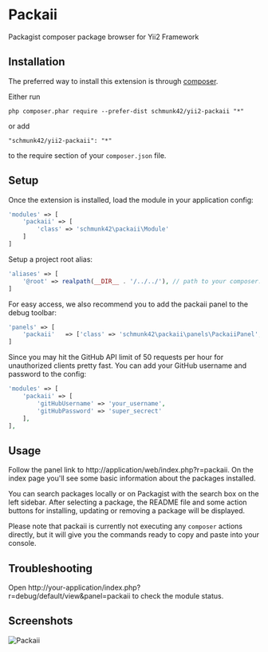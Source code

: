 Packaii
=======

Packagist composer package browser for Yii2 Framework


Installation
------------

The preferred way to install this extension is through [composer](http://getcomposer.org/download/).

Either run

```
php composer.phar require --prefer-dist schmunk42/yii2-packaii "*"
```

or add

```
"schmunk42/yii2-packaii": "*"
```

to the require section of your `composer.json` file.


Setup
-----

Once the extension is installed, load the module in your application config:

```php
'modules' => [
    'packaii' => [
        'class' => 'schmunk42\packaii\Module'
    ]
]
```

Setup a project root alias:

```php
'aliases' => [
    '@root' => realpath(__DIR__ . '/../../'), // path to your composer.json file
]
```

For easy access, we also recommend you to add the packaii panel to the debug toolbar:

```php
'panels' => [
    'packaii'   => ['class' => 'schmunk42\packaii\panels\PackaiiPanel',],
]
```

Since you may hit the GitHub API limit of 50 requests per hour for unauthorized clients pretty fast.
You can add your GitHub username and password to the config:

```php
'modules' => [
    'packaii' => [
        'gitHubUsername' => 'your_username',
        'gitHubPassword' => 'super_secrect'
    ],
],
```


Usage
-----

Follow the panel link to http://application/web/index.php?r=packaii.
On the index page you'll see some basic information about the packages installed.

You can search packages locally or on Packagist with the search box on the left sidebar.
After selecting a package, the README file and some action buttons for installing, updating or removing a package
will be displayed.

Please note that packaii is currently not executing any `composer` actions directly, but it will give you the commands
ready to copy and paste into your console.


Troubleshooting
---------------

Open http://your-application/index.php?r=debug/default/view&panel=packaii to check the module status.


Screenshots
-----------

![Packaii](https://pbs.twimg.com/media/Bh1tJ1wCAAE7du3.jpg:large)
